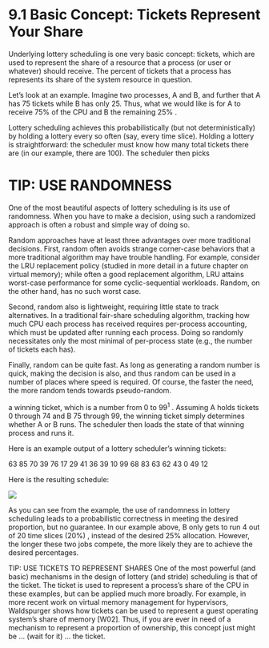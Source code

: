 # 9.1 Basic Concept: Tickets Represent Your Share  

Underlying lottery scheduling is one very basic concept: tickets, which are used to represent the share of a resource that a process (or user or whatever) should receive. The percent of tickets that a process has represents its share of the system resource in question.  

Let’s look at an example. Imagine two processes, A and B, and further that A has 75 tickets while B has only 25. Thus, what we would like is for A to receive $7 5 \%$ of the CPU and B the remaining $2 5 \%$ .  

Lottery scheduling achieves this probabilistically (but not deterministically) by holding a lottery every so often (say, every time slice). Holding a lottery is straightforward: the scheduler must know how many total tickets there are (in our example, there are 100). The scheduler then picks  

# TIP: USE RANDOMNESS  

One of the most beautiful aspects of lottery scheduling is its use of randomness. When you have to make a decision, using such a randomized approach is often a robust and simple way of doing so.  

Random approaches have at least three advantages over more traditional decisions. First, random often avoids strange corner-case behaviors that a more traditional algorithm may have trouble handling. For example, consider the LRU replacement policy (studied in more detail in a future chapter on virtual memory); while often a good replacement algorithm, LRU attains worst-case performance for some cyclic-sequential workloads. Random, on the other hand, has no such worst case.  

Second, random also is lightweight, requiring little state to track alternatives. In a traditional fair-share scheduling algorithm, tracking how much CPU each process has received requires per-process accounting, which must be updated after running each process. Doing so randomly necessitates only the most minimal of per-process state (e.g., the number of tickets each has).  

Finally, random can be quite fast. As long as generating a random number is quick, making the decision is also, and thus random can be used in a number of places where speed is required. Of course, the faster the need, the more random tends towards pseudo-random.  

a winning ticket, which is a number from 0 to $9 9 ^ { 1 }$ . Assuming A holds tickets 0 through 74 and B 75 through 99, the winning ticket simply determines whether A or B runs. The scheduler then loads the state of that winning process and runs it.  

Here is an example output of a lottery scheduler’s winning tickets:  

63 85 70 39 76 17 29 41 36 39 10 99 68 83 63 62 43 0 49 12  

Here is the resulting schedule:  

![](images/99cbe75b4871af0f6a74c0ecb22b721e26d4b4358cb72e0e0c32f8333653d2cc.jpg)  

As you can see from the example, the use of randomness in lottery scheduling leads to a probabilistic correctness in meeting the desired proportion, but no guarantee. In our example above, B only gets to run 4 out of 20 time slices $( 2 0 \% )$ , instead of the desired $2 5 \%$ allocation. However, the longer these two jobs compete, the more likely they are to achieve the desired percentages.  

TIP: USE TICKETS TO REPRESENT SHARES One of the most powerful (and basic) mechanisms in the design of lottery (and stride) scheduling is that of the ticket. The ticket is used to represent a process’s share of the CPU in these examples, but can be applied much more broadly. For example, in more recent work on virtual memory management for hypervisors, Waldspurger shows how tickets can be used to represent a guest operating system’s share of memory [W02]. Thus, if you are ever in need of a mechanism to represent a proportion of ownership, this concept just might be ... (wait for it) ... the ticket.  

